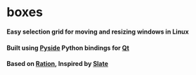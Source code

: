 boxes
=====

**Easy selection grid for moving and resizing windows in Linux**

#### Built using [Pyside](http://qt-project.org/wiki/PySide) Python bindings for [Qt](http://qt-project.org/)
#### Based on [Ration](https://github.com/onyxfish/ration), Inspired by [Slate](https://github.com/jigish/slate)
